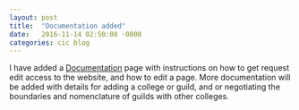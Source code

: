 ```yaml
---
layout: post
title:  "Documentation added"
date:   2016-11-14 02:50:00 -0800
categories: cic blog
---
```

I have added a [Documentation]({{site.url}}/documentation/) page with instructions on how to get request edit access to the website, and how to edit a page. More documentation will be added with details for adding a college or guild, and or negotiating the boundaries and nomenclature of guilds with other colleges.
